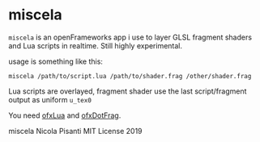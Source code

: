 miscela
=====================================
`miscela` is an openFrameworks app i use to layer GLSL fragment shaders and Lua scripts in realtime. Still highly experimental.

usage is something like this:
```
miscela /path/to/script.lua /path/to/shader.frag /other/shader.frag
```
Lua scripts are overlayed, fragment shader use the last script/fragment output as uniform `u_tex0`

You need [ofxLua](https://github.com/danomatika/ofxLua) and [ofxDotFrag](https://github.com/npisanti/ofxDotFrag).

miscela Nicola Pisanti MIT License 2019   
